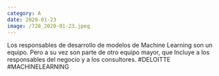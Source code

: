 ```yaml
--- 
category: A 
date: 2020-01-23 
image: /728_2020-01-23.jpeg 
--- 
```


Los responsables de desarrollo de modelos de Machine Learning son un equipo. Pero a su vez son parte de otro equipo mayor, que Incluye a los responsables del negocio y a los consultores. #DELOITTE #MACHINELEARNING